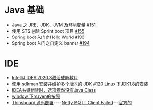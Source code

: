 # Java 基础

- Java 之 JRE、JDK、JVM 及环境变量 [#151](https://github.com/felix-cao/Blog/issues/151)
- 使用 STS 创建 Sprint boot 项目 [#155](https://github.com/felix-cao/Blog/issues/155)
- Spring boot 入门之Hello World [#193](https://github.com/felix-cao/Blog/issues/193)
- Spring boot 入门之自定义 banner [#194](https://github.com/felix-cao/Blog/issues/194)

# IDE
- [IntelliJ IDEA 2020.3激活破解教程](https://www.exception.site/essay/how-to-free-use-intellij-idea-2019-3)
- 使用 sdkman 安装并维护多个版本的 JDK [#120](https://github.com/felix-cao/Blog/issues/120)  [Linux 下JDK1.8的安装](https://www.cnblogs.com/chy18883701161/p/12354039.html)
- [IDEA右键新建时，选项竟然没有Java Class](https://www.jianshu.com/p/34cc2537a75b)
- [window 下maven的按照](https://blog.csdn.net/huo920/article/details/82082403)
- [Thinsboard 源码部署](https://segmentfault.com/a/1190000019755315)----[Netty MQTT Client Failed](https://github.com/thingsboard/thingsboard-gateway/issues/183)---[官方的](https://thingsboard.io/docs/user-guide/install/rhel/)

